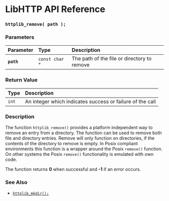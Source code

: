 # LibHTTP API Reference

### `httplib_remove( path );`

### Parameters

| Parameter | Type | Description |
| :--- | :--- | :--- |
|**`path`**|`const char *`|The path of the file or directory to remove|

### Return Value

| Type | Description |
| :--- | :--- |
|`int`|An integer which indicates success or failure of the call|

### Description

The function `httplib_remove()` provides a platform independent way to remove an entry from a directory. The function can be used to remove both file and directory entries. Remove will only function on directories, if the contents of the directory to remove is empty. In Posix compliant environments this function is a wrapper around the Posix `remove()` function. On other systems the Posix `remove()` functionality is emulated with own code.

The function returns **0** when successful and **-1** if an error occurs.

### See Also

* [`httplib_mkdir();`](httplib_mkdir.md)
